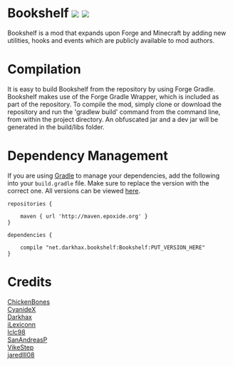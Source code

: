 Bookshelf [![](http://cf.way2muchnoise.eu/228525.svg)](https://minecraft.curseforge.com/projects/bookshelf) [![](http://cf.way2muchnoise.eu/versions/228525.svg)](https://minecraft.curseforge.com/projects/bookshelf)
=========
Bookshelf is a mod that expands upon Forge and Minecraft by adding new utilities, hooks and events which are publicly available to mod authors. 

Compilation
===========
It is easy to build Bookshelf from the repository by using Forge Gradle. Bookshelf makes use of the Forge Gradle Wrapper, which is included as part of the repository. To compile the mod, simply clone or download the repository and run the 'gradlew build' command from the command line, from within the project directory. An obfuscated jar and a dev jar will be generated in the build/libs folder. 

Dependency Management
=====================

If you are using [Gradle](https://gradle.org) to manage your dependencies, add the following into your `build.gradle` file. Make sure to replace the version with the correct one. All versions can be viewed [here](http://maven.epoxide.org/net/darkhax/bookshelf/Bookshelf/).
```
repositories {

    maven { url 'http://maven.epoxide.org' }
}

dependencies {

    compile "net.darkhax.bookshelf:Bookshelf:PUT_VERSION_HERE"
}
```

Credits
=======
[ChickenBones](https://twitter.com/ChickenBones2)  
[CyanideX](https://twitter.com/theCyanideX)  
[Darkhax](https://twitter.com/Darkh4x)  
[iLexiconn](https://twitter.com/iLexiconn)   
[lclc98](https://twitter.com/lclc98)  
[SanAndreasP](https://twitter.com/SanAndreasP)  
[VikeStep](https://twitter.com/VikeStep)   
[jaredlll08](https://twitter.com/jaredlll08)  
